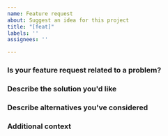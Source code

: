 ```yaml
---
name: Feature request
about: Suggest an idea for this project
title: "[feat]"
labels: ''
assignees: ''

---
```


<!-- Remove any sections that are not relevant to your feature request -->

### Is your feature request related to a problem? ###
<!-- Please describe -->
<!-- A clear and concise description of what the problem is. Ex. I'm always frustrated when [...] -->

### Describe the solution you'd like ###
<!-- A clear and concise description of what you want to happen. -->

### Describe alternatives you've considered ###
<!-- A clear and concise description of any alternative solutions or features you've considered, including current solutions or workarounds -->

### Additional context ###
<!-- Add any other context or screenshots about the feature request here. -->
